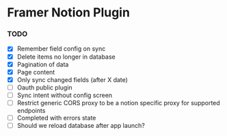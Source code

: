 # Framer Notion Plugin

### TODO

-   [x] Remember field config on sync
-   [x] Delete items no longer in database
-   [x] Pagination of data
-   [x] Page content
-   [x] Only sync changed fields (after X date)
-   [ ] Oauth public plugin
-   [ ] Sync intent without config screen
-   [ ] Restrict generic CORS proxy to be a notion specific proxy for supported endpoints
-   [ ] Completed with errors state
-   [ ] Should we reload database after app launch?
